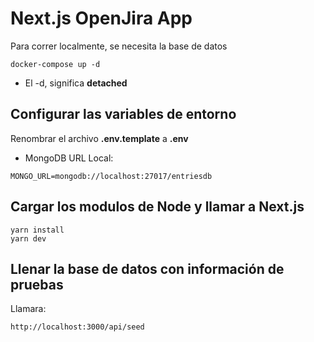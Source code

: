 # Next.js OpenJira App
Para correr localmente, se necesita la base de datos
```
docker-compose up -d
```

* El -d, significa __detached__



## Configurar las variables de entorno
Renombrar el archivo __.env.template__ a __.env__
* MongoDB URL Local:
```
MONGO_URL=mongodb://localhost:27017/entriesdb
```

## Cargar los modulos de Node y llamar a Next.js

```
yarn install
yarn dev
```

## Llenar la base de datos con información de pruebas

Llamara:
```
http://localhost:3000/api/seed
```